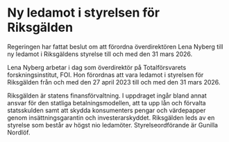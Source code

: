 # Ny ledamot i styrelsen för Riksgälden

Regeringen har fattat beslut om att förordna överdirektören Lena Nyberg till ny ledamot i Riksgäldens styrelse till och med den 31 mars 2026.

Lena Nyberg arbetar i dag som överdirektör på Totalförsvarets forskningsinstitut, FOI. Hon förordnas att vara ledamot i styrelsen för Riksgälden från och med den 27 april 2023 till och med den 31 mars 2026.

Riksgälden är statens finansförvaltning. I uppdraget ingår bland annat ansvar för den statliga betalningsmodellen, att ta upp lån och förvalta statsskulden samt att skydda konsumenters pengar och värdepapper genom insättningsgarantin och investerarskyddet. Riksgälden leds av en styrelse som består av högst nio ledamöter. Styrelseordförande är Gunilla Nordlöf.
